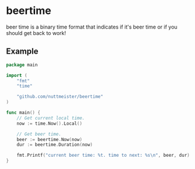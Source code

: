 # beertime

beer time is a binary time format that indicates if it's beer time or if you should get back to work!

## Example

```go
package main

import (
	"fmt"
	"time"

	"github.com/nuttmeister/beertime"
)

func main() {
	// Get current local time.
	now := time.Now().Local()

	// Get beer time.
	beer := beertime.Now(now)
	dur := beertime.Duration(now)

	fmt.Printf("current beer time: %t. time to next: %s\n", beer, dur)
}

```
